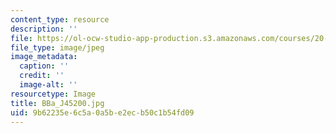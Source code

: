 ```yaml
---
content_type: resource
description: ''
file: https://ol-ocw-studio-app-production.s3.amazonaws.com/courses/20-020-introduction-to-biological-engineering-design-spring-2009/9b62235e6c5a0a5be2ecb50c1b54fd09_BBa_J45200.jpg
file_type: image/jpeg
image_metadata:
  caption: ''
  credit: ''
  image-alt: ''
resourcetype: Image
title: BBa_J45200.jpg
uid: 9b62235e-6c5a-0a5b-e2ec-b50c1b54fd09
---
```

